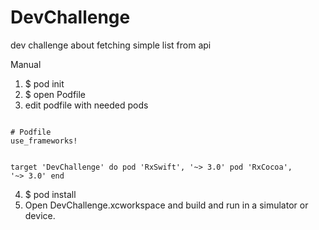 # DevChallenge
dev challenge about fetching simple list from api


Manual
1. $ pod init
2. $ open Podfile
3. edit podfile with needed pods

<code>
# Podfile
use_frameworks!

target 'DevChallenge' do
      pod 'RxSwift',    '~> 3.0'
      pod 'RxCocoa',    '~> 3.0'
end
</code>

4. $ pod install
5. Open DevChallenge.xcworkspace and build and run in a simulator or device.
